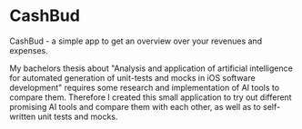 # CashBud

CashBud - a simple app to get an overview over your revenues and expenses. 

My bachelors thesis about "Analysis and application of artificial intelligence for automated generation of unit-tests and mocks in iOS software development" requires some research and implementation of AI tools to compare them. Therefore I created this small application to try out different promising AI tools and compare them with each other, as well as to self-written unit tests and mocks. 
